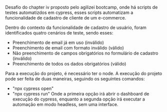 Desafio do chapter iv proposto pelo agilizei bootcamp, onde há scripts de testes automatizdos em cypress, esses scripts automatizam a funcionalidade de cadastro de cliente de um e-commerce.

Dentro do contexto da funcionalidade de cadastro de usuário, foram identificados quatro cenários de teste, sendo esses:
 - Preenchimento de email já em uso (inválido)
 - Preenchimento de email com formato inválido (válido)
 - Não preenchimento de campos obrigatórios no formulário de cadastro (inválido)
 - Preenchimento de todos os dados obrigatórios (válido)

Para a execução do projeto, é necessário ter o node.
A execução do projeto pode ser feita de duas maneiras, seguindo os seguintes comandos:
 - "npx cypress open"
 - "npx cypress run"
Onde a primeira opção irá abrir o dashboard de execução do cypress, enquanto a segunda opção irá executar a automação em modo headless, sem uma interface.
